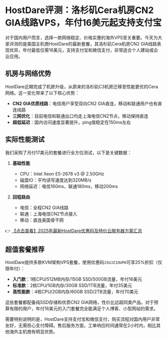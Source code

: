 # HostDare评测：洛杉矶Cera机房CN2 GIA线路VPS，年付16美元起支持支付宝

对于国内用户而言，选择一款网络稳定、价格实惠的海外VPS至关重要。今天为大家评测的是美国主机商HostDare的最新套餐，其洛杉矶Cera机房CN2 GIA线路表现优异，年付最低仅需16美元，支持支付宝和微信支付，非常适合个人建站或企业应用。

## 机房与网络优势

HostDare近期完成了机房升级，从原来的洛杉矶C3机房迁移至性能更优的Cera网络。这一变化带来了以下核心优势：

- **CN2 GIA优质线路**：电信用户享受双向CN2 GIA直连，移动和联通用户也有直连线路
- **三网优化**：目前电信和联通出口均走上海电信CN2节点，移动保持直连
- **超低延迟**：国内访问速度显著提升，ping值稳定在150ms左右

## 实际性能测试

我们采购了月付17美元的套餐进行全方位测试，以下是关键数据：

1. **基础性能**
   - CPU：Intel Xeon E5-2678 v3 @ 2.50GHz
   - 磁盘IO：平均读写速度达到320MB/s
   - 网络延迟：电信160ms，联通180ms，移动200ms

2. **回程路由**
   - 电信：全程CN2 GIA线路
   - 联通：上海电信CN2节点接入
   - 移动：直连美国骨干网

👉 [【点击查看】2025年最新HostDare优惠码及特价云服务器方案汇总](https://bit.ly/hostdare)

## 超值套餐推荐

HostDare提供多款KVM架构VPS套餐，使用优惠码`15UJZ1OUPK`可享25%折扣（仅限年付）：

- **入门款**：1核CPU/512MB内存/15GB SSD/500GB流量，年付16美元
- **标准款**：2核CPU/1GB内存/30GB SSD/1TB流量，年付35美元
- **高性能款**：4核CPU/2GB内存/60GB SSD/2TB流量，年付70美元

这些套餐都配备纯SSD存储和优质CN2 GIA网络，性价比远超同类产品。对于预算有限的用户，年付16美元的入门套餐完全能满足个人博客、小型网站的需求。

需要特别说明的是，HostDare支持支付宝和微信支付，购买流程对国内用户非常友好，无需担心支付障碍。售后服务方面，工单响应时间通常在2小时内，相比其他海外主机商有明显优势。